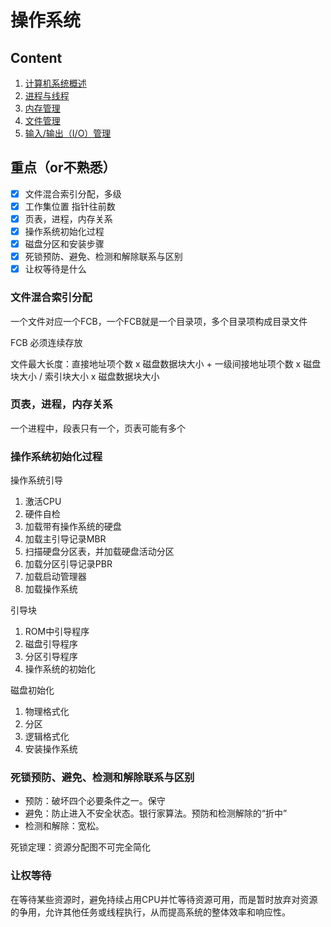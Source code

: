 # 操作系统

## Content

1. [计算机系统概述](chap1.md)
2. [进程与线程](chap2.md)
3. [内存管理](chap3.md)
4. [文件管理](chap4.md)
5. [输入/输出（I/O）管理](chap5.md)

## 重点（or不熟悉）

- [x] 文件混合索引分配，多级
- [x] 工作集位置 指针往前数
- [x] 页表，进程，内存关系
- [x] 操作系统初始化过程
- [x] 磁盘分区和安装步骤
- [x] 死锁预防、避免、检测和解除联系与区别
- [x] 让权等待是什么

### 文件混合索引分配

一个文件对应一个FCB，一个FCB就是一个目录项，多个目录项构成目录文件

FCB 必须连续存放

文件最大长度：直接地址项个数 x 磁盘数据块大小 + 一级间接地址项个数 x 磁盘块大小 / 索引块大小 x 磁盘数据块大小

### 页表，进程，内存关系

一个进程中，段表只有一个，页表可能有多个

### 操作系统初始化过程

操作系统引导

1. 激活CPU
2. 硬件自检
3. 加载带有操作系统的硬盘
4. 加载主引导记录MBR
5. 扫描硬盘分区表，并加载硬盘活动分区
6. 加载分区引导记录PBR
7. 加载启动管理器
8. 加载操作系统

引导块

1. ROM中引导程序
2. 磁盘引导程序
3. 分区引导程序
4. 操作系统的初始化

磁盘初始化

1. 物理格式化
2. 分区
3. 逻辑格式化
4. 安装操作系统

### 死锁预防、避免、检测和解除联系与区别

- 预防：破坏四个必要条件之一。保守
- 避免：防止进入不安全状态。银行家算法。预防和检测解除的“折中”
- 检测和解除：宽松。

死锁定理：资源分配图不可完全简化

### 让权等待

在等待某些资源时，避免持续占用CPU并忙等待资源可用，而是暂时放弃对资源的争用，允许其他任务或线程执行，从而提高系统的整体效率和响应性。